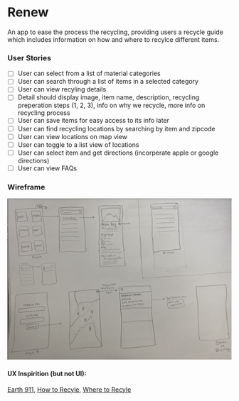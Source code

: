 # Renew
An app to ease the process the recycling, providing users a recycle guide which includes information on how and where to recylce different items.

### User Stories 

- [ ] User can select from a list of material categories 
- [ ] User can search through a list of items in a selected category 
- [ ] User can view recyling details 
- [ ] Detail should display image, item name, description, recycling preperation steps (1, 2, 3), info on why we recycle, more info on recycling process 
- [ ] User can save items for easy access to its info later 
- [ ] User can find recycling locations by searching by item and zipcode
- [ ] User can view locations on map view 
- [ ] User can toggle to a list view of locations 
- [ ] User can select item and get directions (incorperate apple or google directions)
- [ ] User can view FAQs 

### Wireframe 
![image](media/wireframe.png)

#### UX Inspirition (but not UI): 
[Earth 911](https://earth911.com/), [How to Recyle](https://earth911.com/recycling-center-search-guides/?utm_source=earth911-header&utm_medium=top-navigation-menu&utm_campaign=top-nav-recycle-guide-button), [Where to Recyle](https://search.earth911.com/?utm_source=earth911-header&utm_medium=top-navigation-menu&utm_campaign=top-nav-recycle-search-button)
